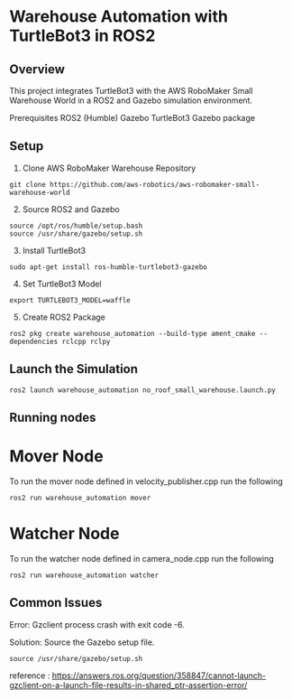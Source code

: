 # Warehouse Automation with TurtleBot3 in ROS2

## Overview
This project integrates TurtleBot3 with the AWS RoboMaker Small Warehouse World in a ROS2 and Gazebo simulation environment.

Prerequisites
ROS2 (Humble)
Gazebo
TurtleBot3 Gazebo package

## Setup
1. Clone AWS RoboMaker Warehouse Repository
```
git clone https://github.com/aws-robotics/aws-robomaker-small-warehouse-world
```
2. Source ROS2 and Gazebo
```
source /opt/ros/humble/setup.bash
source /usr/share/gazebo/setup.sh
```

3. Install TurtleBot3
```
sudo apt-get install ros-humble-turtlebot3-gazebo
```
4. Set TurtleBot3 Model
```
export TURTLEBOT3_MODEL=waffle
```
5. Create ROS2 Package
```
ros2 pkg create warehouse_automation --build-type ament_cmake --dependencies rclcpp rclpy
```

## Launch the Simulation

```
ros2 launch warehouse_automation no_roof_small_warehouse.launch.py

```

## Running nodes

# Mover Node

To run the mover node defined in velocity_publisher.cpp
run the following 
```
ros2 run warehouse_automation mover

```

# Watcher Node

To run the watcher node defined in camera_node.cpp
run the following 
```
ros2 run warehouse_automation watcher

```


## Common Issues 
Error: Gzclient process crash with exit code -6.

Solution: Source the Gazebo setup file.

```
source /usr/share/gazebo/setup.sh

```

reference : https://answers.ros.org/question/358847/cannot-launch-gzclient-on-a-launch-file-results-in-shared_ptr-assertion-error/